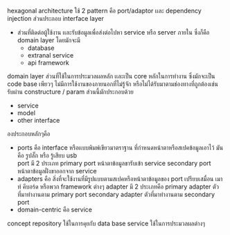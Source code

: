 hexagonal architecture
ใช้ 2 pattern คือ
port/adaptor เเละ dependency injection
ส่วนประกอบ
interface layer

- ส่วนที่ติดต่อผู้ใช้งาน เเละรับข้อมูลเพื่อส่งต่อไปหา service หรือ server ภายใน ซึ่งก็คือ domain layer โดยมักจะมี
  - database
  - extranal service
  - api framework

domain layer
ส่วนที่ใช้ในการประมวลผลหลัก เเละเป็น core หลักในการทำงาน ซึ่งมักจะเป็น code base เพียวๆ ไม่มีการใช้งานของภายนอกที่ไม่รู้จัก หรือไม่ได้รับมาตามช่องทางที่ถูกต้องเช่น รับผ่าน constructure / param
ส่วนนี้มักประกอบด้วย

- service
- model
- other interface

องประกอบหลักๆคือ

- ports คือ interface หรือเเบบพิมพ์เขียวมาตราฐาน ที่กำหนดหน้าตาหรือสเปคข้อมูลเอาไว้ มันคือ รูปลั๊ก หรือ รู้เสียบ usb  
  port มี 2 ประเภท
  primary port หน้าตาข้อมูลขารับเข้า service
  secondary port หน้าตาข้อมูลฝั่งขาออกจาก service
- adapters คือ สิ่งที่จะใช้งานที่มีรูปแบบตามสเปคหรือหน้าตาข้อมูลของ port เปรียบเสมื่อน เมาท์ คีบอร์ด หรือพวก framework ต่างๆ
  adapter มี 2 ประเภทคือ
  primary adapter ตัวที่มาทำงานตาม primary port
  secondary adapter ตัวที่มาทำงานตาม secondary port
- domain-centric คือ service

concept
repository ใช้ในการคุยกับ data base
service ใช้ในการประมวลผลต่างๆ
